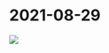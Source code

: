 # 2021-08-29

<image-container>
  <img preview="0" src="http://wangleant.com/turtle-images-thumbnail/IMG_20210829_093625.jpg"/>
</image-container>